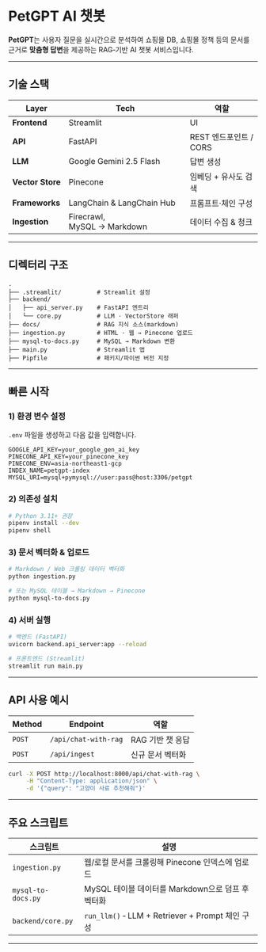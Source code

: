 # PetGPT AI 챗봇

**PetGPT**는 사용자 질문을 실시간으로 분석하여
쇼핑몰 DB, 쇼핑몰 정책 등의 문서를 근거로 **맞춤형 답변**을 제공하는 RAG‑기반 AI 챗봇 서비스입니다.

---

## 기술 스택

| Layer            | Tech                        | 역할                   |
| ---------------- | --------------------------- | ---------------------- |
| **Frontend**     | Streamlit                   | UI                     |
| **API**          | FastAPI                     | REST 엔드포인트 / CORS |
| **LLM**          | Google Gemini 2.5 Flash     | 답변 생성              |
| **Vector Store** | Pinecone                    | 임베딩 + 유사도 검색   |
| **Frameworks**   | LangChain & LangChain Hub   | 프롬프트·체인 구성     |
| **Ingestion**    | Firecrawl, MySQL → Markdown | 데이터 수집 & 청크     |

---

## 디렉터리 구조

```text
.
├── .streamlit/          # Streamlit 설정
├── backend/
│   ├── api_server.py    # FastAPI 엔트리
│   └── core.py          # LLM · VectorStore 래퍼
├── docs/                # RAG 지식 소스(markdown)
├── ingestion.py         # HTML · 웹 → Pinecone 업로드
├── mysql-to-docs.py     # MySQL → Markdown 변환
├── main.py              # Streamlit 앱
├── Pipfile              # 패키지/파이썬 버전 지정
```

---

## 빠른 시작

### 1) 환경 변수 설정

`.env` 파일을 생성하고 다음 값을 입력합니다.

```env
GOOGLE_API_KEY=your_google_gen_ai_key
PINECONE_API_KEY=your_pinecone_key
PINECONE_ENV=asia-northeast1-gcp
INDEX_NAME=petgpt-index
MYSQL_URI=mysql+pymysql://user:pass@host:3306/petgpt
```

### 2) 의존성 설치

```bash
# Python 3.11+ 권장
pipenv install --dev
pipenv shell
```

### 3) 문서 벡터화 & 업로드

```bash
# Markdown / Web 크롤링 데이터 벡터화
python ingestion.py

# 또는 MySQL 테이블 → Markdown → Pinecone
python mysql-to-docs.py
```

### 4) 서버 실행

```bash
# 백엔드 (FastAPI)
uvicorn backend.api_server:app --reload

# 프론트엔드 (Streamlit)
streamlit run main.py
```

---

## API 사용 예시

| Method | Endpoint             | 역할             |
| ------ | -------------------- | ---------------- |
| `POST` | `/api/chat-with-rag` | RAG 기반 챗 응답 |
| `POST` | `/api/ingest`        | 신규 문서 벡터화 |

```bash
curl -X POST http://localhost:8000/api/chat-with-rag \
     -H "Content-Type: application/json" \
     -d '{"query": "고양이 사료 추천해줘"}'
```

---

## 주요 스크립트

| 스크립트           | 설명                                              |
| ------------------ | ------------------------------------------------- |
| `ingestion.py`     | 웹/로컬 문서를 크롤링해 Pinecone 인덱스에 업로드  |
| `mysql-to-docs.py` | MySQL 테이블 데이터를 Markdown으로 덤프 후 벡터화 |
| `backend/core.py`  | `run_llm()` ‑ LLM + Retriever + Prompt 체인 구성  |

---
